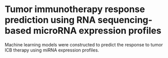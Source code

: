 # Tumor immunotherapy response prediction using RNA sequencing-based microRNA expression profiles

Machine learning models were constructed to predict the response to tumor ICB therapy using miRNA expression profiles. 
